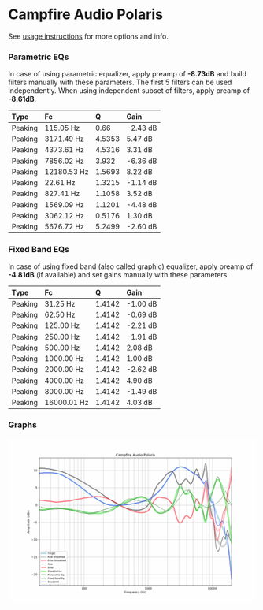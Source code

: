 # Campfire Audio Polaris
See [usage instructions](https://github.com/jaakkopasanen/AutoEq#usage) for more options and info.

### Parametric EQs
In case of using parametric equalizer, apply preamp of **-8.73dB** and build filters manually
with these parameters. The first 5 filters can be used independently.
When using independent subset of filters, apply preamp of **-8.61dB**.

| Type    | Fc          |      Q | Gain     |
|:--------|:------------|:-------|:---------|
| Peaking | 115.05 Hz   | 0.66   | -2.43 dB |
| Peaking | 3171.49 Hz  | 4.5353 | 5.47 dB  |
| Peaking | 4373.61 Hz  | 4.5316 | 3.31 dB  |
| Peaking | 7856.02 Hz  | 3.932  | -6.36 dB |
| Peaking | 12180.53 Hz | 1.5693 | 8.22 dB  |
| Peaking | 22.61 Hz    | 1.3215 | -1.14 dB |
| Peaking | 827.41 Hz   | 1.1058 | 3.52 dB  |
| Peaking | 1569.09 Hz  | 1.1201 | -4.48 dB |
| Peaking | 3062.12 Hz  | 0.5176 | 1.30 dB  |
| Peaking | 5676.72 Hz  | 5.2499 | -2.60 dB |

### Fixed Band EQs
In case of using fixed band (also called graphic) equalizer, apply preamp of **-4.81dB**
(if available) and set gains manually with these parameters.

| Type    | Fc          |      Q | Gain     |
|:--------|:------------|:-------|:---------|
| Peaking | 31.25 Hz    | 1.4142 | -1.00 dB |
| Peaking | 62.50 Hz    | 1.4142 | -0.69 dB |
| Peaking | 125.00 Hz   | 1.4142 | -2.21 dB |
| Peaking | 250.00 Hz   | 1.4142 | -1.91 dB |
| Peaking | 500.00 Hz   | 1.4142 | 2.08 dB  |
| Peaking | 1000.00 Hz  | 1.4142 | 1.00 dB  |
| Peaking | 2000.00 Hz  | 1.4142 | -2.62 dB |
| Peaking | 4000.00 Hz  | 1.4142 | 4.90 dB  |
| Peaking | 8000.00 Hz  | 1.4142 | -1.49 dB |
| Peaking | 16000.01 Hz | 1.4142 | 4.03 dB  |

### Graphs
![](./Campfire%20Audio%20Polaris.png)